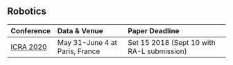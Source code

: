 
## Robotics
| Conference | Data & Venue | Paper Deadline | 
|:--------------------|:--------------------|:----------------|
| [ICRA 2020](http://icra2020.org/) | May 31-June 4 at Paris, France  | Set 15 2018 (Sept 10 with RA-L submission) |
